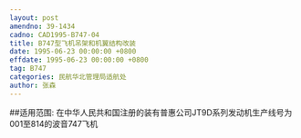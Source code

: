```yaml
---
layout: post
amendno: 39-1434
cadno: CAD1995-B747-04
title: B747型飞机吊架和机翼结构改装
date: 1995-06-23 00:00:00 +0800
effdate: 1995-06-23 00:00:00 +0800
tag: B747
categories: 民航华北管理局适航处
author: 张森
---
```


##适用范围:
在中华人民共和国注册的装有普惠公司JT9D系列发动机生产线号为001至814的波音747飞机

